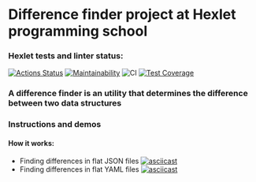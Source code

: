 # Difference finder project at Hexlet programming school

### Hexlet tests and linter status:
[![Actions Status](https://github.com/ybny0nsr/python-project-50/actions/workflows/hexlet-check.yml/badge.svg)](https://github.com/ybny0nsr/python-project-50/actions)
[![Maintainability](https://api.codeclimate.com/v1/badges/ef0fd1097233d8a3ffdc/maintainability)](https://codeclimate.com/github/ybny0nsr/python-project-50/maintainability)
![CI](https://github.com/ybny0nsr/python-project-50/actions/workflows/pyci.yml/badge.svg?event=push)
[![Test Coverage](https://api.codeclimate.com/v1/badges/ef0fd1097233d8a3ffdc/test_coverage)](https://codeclimate.com/github/ybny0nsr/python-project-50/test_coverage)

### A difference finder is an utility that determines the difference between two data structures

### Instructions and demos
#### How it works:
- Finding differences in flat JSON files
[![asciicast](https://asciinema.org/a/689301.svg)](https://asciinema.org/a/689301)
- Finding differences in flat YAML files 
[![asciicast](https://asciinema.org/a/xlJaCH5utxb53l3gQtoczn7TP.svg)](https://asciinema.org/a/xlJaCH5utxb53l3gQtoczn7TP)